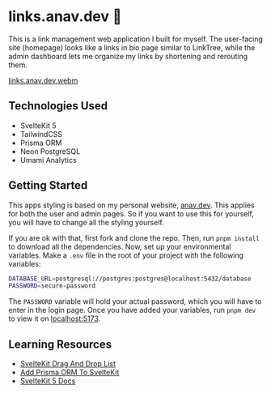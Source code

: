 # links.anav.dev 🔗

This is a link management web application I built for myself. The user-facing site (homepage) looks like a links in bio page similar to LinkTree, while the admin dashboard lets me organize my links by shortening and rerouting them.

[links.anav.dev.webm](https://github.com/user-attachments/assets/cc610a66-04ba-4a24-8091-4b9e34da01d6)

## Technologies Used

- SvelteKit 5
- TailwindCSS
- Prisma ORM
- Neon PostgreSQL
- Umami Analytics

## Getting Started

This apps styling is based on my personal website, [anav.dev](https://anav.dev). This applies for both the user and admin pages. So if you want to use this for yourself, you will have to change all the styling yourself.

If you are ok with that, first fork and clone the repo. Then, run `pnpm install` to download all the dependencies. Now, set up your environmental variables. Make a `.env` file in the root of your project with the following variables:

```sh
DATABASE_URL=postgresql://postgres:postgres@localhost:5432/database
PASSWORD=secure-password
```

The `PASSWORD` variable will hold your actual password, which you will have to enter in the login page. Once you have added your variables, run `pnpm dev` to view it on [localhost:5173](http://localhost:5173).
  
## Learning Resources

- [SvelteKit Drag And Drop List](https://youtu.be/sFX525V3dMs)
- [Add Prisma ORM To SvelteKit](https://www.prisma.io/blog/sveltekit-prisma-kvCOEoeQlC)
- [SvelteKit 5 Docs](https://svelte.dev/)
